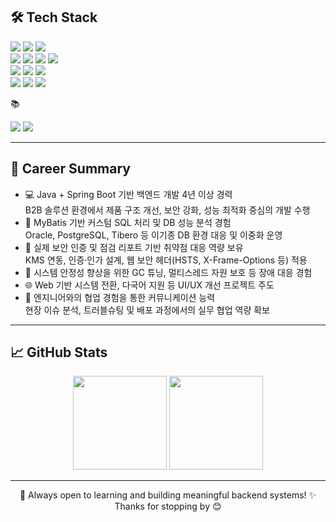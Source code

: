 ## 🛠 Tech Stack
<div align="left"> <img src="https://img.shields.io/badge/Java-007396?style=for-the-badge&logo=java&logoColor=white"/> <img src="https://img.shields.io/badge/SpringBoot-6DB33F?style=for-the-badge&logo=springboot&logoColor=white"/> <img src="https://img.shields.io/badge/MyBatis-DB1F29?style=for-the-badge&logoColor=white"/> </div> <div align="left"> <img src="https://img.shields.io/badge/PostgreSQL-4169E1?style=for-the-badge&logo=postgresql&logoColor=white"/> <img src="https://img.shields.io/badge/Oracle-F80000?style=for-the-badge&logo=oracle&logoColor=white"/> <img src="https://img.shields.io/badge/Tibero-3D3C3A?style=for-the-badge&logoColor=white"/> <img src="https://img.shields.io/badge/Apache Ignite-E34F26?style=for-the-badge&logo=apache&logoColor=white"/> </div> <div align="left"> <img src="https://img.shields.io/badge/JavaScript-F7DF1E?style=for-the-badge&logo=javascript&logoColor=black"/> <img src="https://img.shields.io/badge/jQuery-0769AD?style=for-the-badge&logo=jquery&logoColor=white"/> <img src="https://img.shields.io/badge/Thymeleaf-005F0F?style=for-the-badge&logoColor=white"/> </div> <div align="left"> <img src="https://img.shields.io/badge/Linux-FCC624?style=for-the-badge&logo=linux&logoColor=black"/> <img src="https://img.shields.io/badge/KMS-555555?style=for-the-badge&logoColor=white"/> <img src="https://img.shields.io/badge/Git-F05032?style=for-the-badge&logo=git&logoColor=white"/> </div>

📚
<div align="left"> <img src="https://img.shields.io/badge/JPA-59666C?style=for-the-badge&logo=hibernate&logoColor=white"/> <img src="https://img.shields.io/badge/Kotlin-7F52FF?style=for-the-badge&logo=kotlin&logoColor=white"/> </div>

---

## 💼 Career Summary

- 💻 Java + Spring Boot 기반 백엔드 개발 4년 이상 경력<br>
B2B 솔루션 환경에서 제품 구조 개선, 보안 강화, 성능 최적화 중심의 개발 수행
- 🔧 MyBatis 기반 커스텀 SQL 처리 및 DB 성능 분석 경험<br>
Oracle, PostgreSQL, Tibero 등 이기종 DB 환경 대응 및 이중화 운영
- 🔐 실제 보안 인증 및 점검 리포트 기반 취약점 대응 역량 보유<br>
KMS 연동, 인증·인가 설계, 웹 보안 헤더(HSTS, X-Frame-Options 등) 적용
- 🧠 시스템 안정성 향상을 위한 GC 튜닝, 멀티스레드 자원 보호 등 장애 대응 경험
- 🌐 Web 기반 시스템 전환, 다국어 지원 등 UI/UX 개선 프로젝트 주도
- 🤝 엔지니어와의 협업 경험을 통한 커뮤니케이션 능력<br>
현장 이슈 분석, 트러블슈팅 및 배포 과정에서의 실무 협업 역량 확보

---

## 📈 GitHub Stats

<div align="center">
  <img src="https://github-readme-stats.vercel.app/api?username=hyemin-lee24&show_icons=true&theme=tokyonight&cachebuster=1" height="150"/>
  <img src="https://github-readme-stats.vercel.app/api/top-langs/?username=hyemin-lee24&layout=compact&theme=tokyonight&cachebuster=1" height="150"/>
</div>

---

<p align="center">
📌 Always open to learning and building meaningful backend systems!  
✨ Thanks for stopping by 😊
</p>
